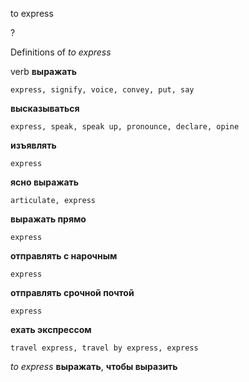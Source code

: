 to express

?


Definitions of _to express_

verb
**выражать**

    express, signify, voice, convey, put, say
**высказываться**

    express, speak, speak up, pronounce, declare, opine
**изъявлять**

    express
**ясно выражать**

    articulate, express
**выражать прямо**

    express
**отправлять с нарочным**

    express
**отправлять срочной почтой**

    express
**ехать экспрессом**

    travel express, travel by express, express

_to express_
**выражать**, **чтобы выразить**
